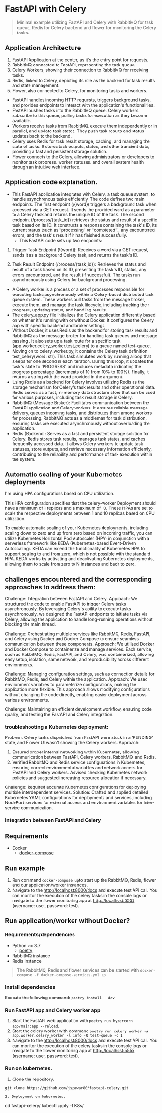 # FastAPI with Celery

> Minimal example utilizing FastAPI and Celery with RabbitMQ for task queue, Redis for Celery backend and flower for monitoring the Celery tasks.

## Application Architecture


1. FastAPI Application at the center, as it's the entry point for requests.
2. RabbitMQ connected to FastAPI, representing the task queue.
3. Celery Workers, showing their connection to RabbitMQ for receiving tasks.
4. Redis, linked to Celery, depicting its role as the backend for task results and state management.
5. Flower, also connected to Celery, for monitoring tasks and workers.

- FastAPI handles incoming HTTP requests, triggers background tasks, and provides endpoints to interact with the application's functionalities.
- FastAPI pushes tasks into the RabbitMQ queue. Celery workers subscribe to this queue, pulling tasks for execution as they become available.
- Workers receive tasks from RabbitMQ, execute them independently or in parallel, and update task states. They push task results and status updates back to the backend.
- Celery uses Redis for task result storage, caching, and managing the state of tasks. It stores task outputs, states, and other transient data, providing a fast and persistent storage solution.
- Flower connects to the Celery, allowing administrators or developers to monitor task progress, worker statuses, and overall system health through an intuitive web interface.

## Application code explanation.

- This FastAPI application integrates with Celery, a task queue system, to handle asynchronous tasks efficiently. The code defines two main endpoints. The first endpoint (/{word}) triggers a background task when accessed via a GET request. It sends the provided word as a parameter to a Celery task and returns the unique ID of the task. The second endpoint (/process/{task_id}) retrieves the status and result of a specific task based on its ID. It constructs a response containing the task's ID, its current status (such as "processing" or "completed"), any encountered errors, and the task's result if it has finished successfully.
  - This FastAPI code sets up two endpoints:

1. Trigger Task Endpoint (/{word}): Receives a word via a GET request, sends it as a background Celery task, and returns the task's ID.

2. Task Result Endpoint (/process/{task_id}): Retrieves the status and result of a task based on its ID, presenting the task's ID, status, any errors encountered, and the result (if successful). The tasks run asynchronously using Celery for background processing.

- A Celery worker is a process or a set of processes responsible for executing tasks asynchronously within a Celery-based distributed task queue system. These workers pull tasks from the message broker, execute them, and manage the task lifecycle, including tracking their progress, updating status, and handling results.
- The celery_app.py file initializes the Celery application differently based on whether it's running with or without Docker. It configures the Celery app with specific backend and broker settings.
- Without Docker, it uses Redis as the backend for storing task results and RabbitMQ as the message broker for handling task queues and message passing . It also sets up a task route for a specific task (app.worker.celery_worker.test_celery) to a queue named test-queue.
- Moving on to celery_worker.py, it contains the Celery task definition test_celery(word: str). This task simulates work by running a loop that sleeps for one second in each iteration. During this loop, it updates the task's state to 'PROGRESS' and includes metadata indicating the progress percentage (increments of 10 from 10% to 100%). Finally, it returns a string with the word provided in the argument.
- Using Redis as a backend for Celery involves utilizing Redis as the storage mechanism for Celery's task results and other operational data. Redis serves as a fast, in-memory data structure store that can be used for various purposes, including task result storage in Celery.
- RabbitMQ (Message Broker): Facilitates communication between the FastAPI application and Celery workers. It ensures reliable message delivery, queues incoming tasks, and distributes them among workers for processing. RabbitMQ acts as a middleman for task distribution, ensuring tasks are executed asynchronously without overloading the application.
- Redis (Backend): Serves as a fast and persistent storage solution for Celery. Redis stores task results, manages task states, and caches frequently accessed data. It allows Celery workers to update task statuses, store outputs, and retrieve necessary information efficiently, contributing to the reliability and performance of task execution within the system.


##  Automatic scaling of your Kubernetes deployments

I'm using HPA configurations based on CPU utilization.

This HPA configuration specifies that the celery-worker Deployment should have a minimum of 1 replicas and a maximum of 10. 
These HPAs are set to scale the respective deployments between 1 and 10 replicas based on CPU utilization.

To enable automatic scaling of your Kubernetes deployments, including scaling down to zero and up from zero based on incoming traffic, you can utilize Kubernetes Horizontal Pod Autoscaler (HPA) in conjunction with a serverless framework like KEDA (Kubernetes-based Event-Driven Autoscaling).
KEDA can extend the functionality of Kubernetes HPA to support scaling to and from zero, which is not possible with the standard HPA. KEDA works by activating and deactivating Kubernetes deployments, allowing them to scale from zero to N instances and back to zero.


## challenges encountered and the corresponding approaches to address them:

Challenge: Integration between FastAPI and Celery.
Approach: We structured the code to enable FastAPI to trigger Celery tasks asynchronously. By leveraging Celery's ability to execute tasks asynchronously, we designed the FastAPI endpoints to initiate tasks via Celery, allowing the application to handle long-running operations without blocking the main thread.

Challenge: Orchestrating multiple services like RabbitMQ, Redis, FastAPI, and Celery using Docker and Docker Compose to ensure seamless communication between these components.
Approach: We utilized Docker and Docker Compose to containerize and manage services. Each service, such as RabbitMQ, Redis, FastAPI, and Celery, was containerized, allowing easy setup, isolation, same network, and reproducibility across different environments.

Challenge: Managing configuration settings, such as connection details for RabbitMQ, Redis, and Celery within the application.
Approach: We used environment variables to parameterize configurations, making the application more flexible. This approach allows modifying configurations without changing the code directly, enabling easier deployment across various environments.

Challenge: Maintaining an efficient development workflow, ensuring code quality, and testing the FastAPI and Celery integration.

### troubleshooting a Kubernetes deployment:

Problem: Celery tasks dispatched from FastAPI were stuck in a 'PENDING' state, and Flower UI wasn't showing the Celery workers.
Approach:
1. Ensured proper internal networking within Kubernetes, allowing communication between FastAPI, Celery workers, RabbitMQ, and Redis.
2. Verified RabbitMQ and Redis service configurations in Kubernetes, ensuring correct environmental variables and network access for FastAPI and Celery workers.
Advised checking Kubernetes network policies and suggested increasing resource allocation if necessary.

Challenge: Required accurate Kubernetes configurations for deploying multiple interdependent services.
Solution: Crafted and applied detailed Kubernetes YAML configurations for deployments and services, including NodePort services for external access and environment variables for inter-service communication.


### Integration between FastAPI and Celery 

## Requirements

- Docker
  - [docker-compose](https://docs.docker.com/compose/install/)

## Run example

1. Run command ```docker-compose up```to start up the RabbitMQ, Redis, flower and our application/worker instances.
2. Navigate to the [http://localhost:8000/docs](http://localhost:8000/docs) and execute test API call. You can monitor the execution of the celery tasks in the console logs or navigate to the flower monitoring app at [http://localhost:5555](http://localhost:5555) (username: user, password: test).

## Run application/worker without Docker?

### Requirements/dependencies

- Python >= 3.7
  - [poetry](https://python-poetry.org/docs/#installation)
- RabbitMQ instance
- Redis instance

> The RabbitMQ, Redis and flower services can be started with ```docker-compose -f docker-compose-services.yml up```

### Install dependencies

Execute the following command: ```poetry install --dev```

### Run FastAPI app and Celery worker app

1. Start the FastAPI web application with ```poetry run hypercorn app/main:app --reload```.
2. Start the celery worker with command ```poetry run celery worker -A app.worker.celery_worker -l info -Q test-queue -c 1```
3. Navigate to the [http://localhost:8000/docs](http://localhost:8000/docs) and execute test API call. You can monitor the execution of the celery tasks in the console logs or navigate to the flower monitoring app at [http://localhost:5555](http://localhost:5555) (username: user, password: test).

### Run on kubernetes.
 1. Clone the repository.
```
git clone https://github.com/jspawar80/fastapi-celery.git
``
2. Deployment on kubernetes.
```
cd fastapi-celery/
kubectl apply -f K8s/
```
 
